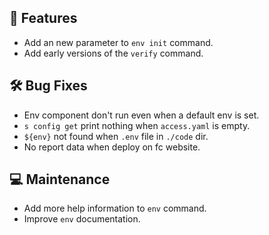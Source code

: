 ## 🚀 Features
- Add an new parameter to `env init` command.
- Add early versions of the `verify` command.

## 🛠️ Bug Fixes
- Env component don't run even when a default env is set.
- `s config get` print nothing when `access.yaml` is empty.
- `${env}` not found when `.env` file in `./code` dir.
- No report data when deploy on fc website.

## 💻 Maintenance
- Add more help information to `env` command.
- Improve `env` documentation.